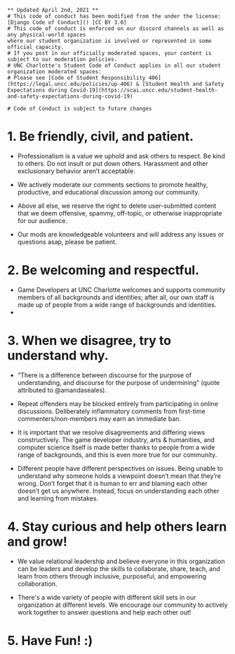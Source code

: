 ```
** Updated April 2nd, 2021 **
# This code of conduct has been modified from the under the license:
[Django Code of Conduct]() [CC BY 3.0]
# This code of conduct is enforced on our discord channels as well as any physical-world spaces 
where our student organization is involved or represented in some official capacity. 
# If you post in our officially moderated spaces, your content is subject to our moderation policies.
# UNC Charlotte's Student Code of Conduct applies in all our student organization moderated spaces:
# Please see [Code of Student Responsibility 406](https://legal.uncc.edu/policies/up-406) & [Student Health and Safety Expectations during Covid-19](https://scai.uncc.edu/student-health-and-safety-expectations-during-covid-19)

# Code of Conduct is subject to future changes
```
# 1. Be friendly, civil, and patient.

  - Professionalism is a value we uphold and ask others to respect. Be kind to others. Do not insult or put down others. Harassment and other exclusionary behavior aren’t acceptable.

  - We actively moderate our comments sections to promote healthy, productive, and educational discussion among our community.

  - Above all else, we reserve the right to delete user-submitted content that we deem offensive, spammy, off-topic, or otherwise inappropriate for our audience.

  - Our mods are knowledgeable volunteers and will address any issues or questions asap, please be patient.

# 2. Be welcoming and respectful.

  - Game Developers at UNC Charlotte welcomes and supports community members of all backgrounds and identities; after all, our own staff is made up of people from a wide range of backgrounds and identities.
  - 
# 3. When we disagree, try to understand why.

  - “There is a difference between discourse for the purpose of understanding, and discourse for the purpose of undermining” (quote attributed to @amandaseales).

  - Repeat offenders may be blocked entirely from participating in online discussions. Deliberately inflammatory comments from first-time commenters/non-members may earn an immediate ban.

  - It is important that we resolve disagreements and differing views constructively. The game developer industry, arts & humanities, and computer science itself is made better thanks to people from a wide range of backgrounds, and this is even more true for our community.

  - Different people have different perspectives on issues. Being unable to understand why someone holds a viewpoint doesn’t mean that they’re wrong. Don’t forget that it is human to err and blaming each other doesn’t get us anywhere. Instead, focus on understanding each other and learning from mistakes.

# 4. Stay curious and help others learn and grow!

  - We value relational leadership and believe everyone in this organization can be leaders and develop the skills to collaborate, share, teach, and learn from others through inclusive, purposeful, and empowering collaboration.

  - There's a wide variety of people with different skill sets in our organization at different levels. We encourage our community to actively work together to answer questions and help each other out!
 
# 5. Have Fun! :)
